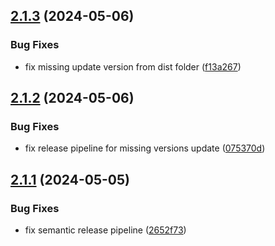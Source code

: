 ## [2.1.3](https://github.com/dylannnn/ngx-multi-keywords-highlighter/compare/2.1.2...2.1.3) (2024-05-06)


### Bug Fixes

* fix missing update version from dist folder ([f13a267](https://github.com/dylannnn/ngx-multi-keywords-highlighter/commit/f13a2674e459971fa99b5749ab4850aaadd13431))

## [2.1.2](https://github.com/dylannnn/ngx-multi-keywords-highlighter/compare/2.1.1...2.1.2) (2024-05-06)


### Bug Fixes

* fix release pipeline for missing versions update ([075370d](https://github.com/dylannnn/ngx-multi-keywords-highlighter/commit/075370d6dc602a4828df2d8206b40185f4f12148))

## [2.1.1](https://github.com/dylannnn/ngx-multi-keywords-highlighter/compare/2.1.0...2.1.1) (2024-05-05)


### Bug Fixes

* fix semantic release pipeline ([2652f73](https://github.com/dylannnn/ngx-multi-keywords-highlighter/commit/2652f73ac5d3bcd329869e514e72b592dd9630fe))
